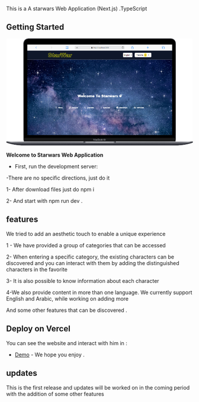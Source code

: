 This is a A starwars Web Application (Next.js) .TypeScript

## Getting Started

![starwarsmac](/public/Macbook-Air.png)

**Welcome to Starwars Web Application**

- First, run the development server:

-There are no specific directions, just do it

1- After download files just do npm i

2- And start with npm run dev .

## features

We tried to add an aesthetic touch to enable a unique experience

1 - We have provided a group of categories that can be accessed

2- When entering a specific category, the existing characters can be discovered and you can interact with them by adding the distinguished characters in the favorite

3- It is also possible to know information about each character

4-We also provide content in more than one language. We currently support English and Arabic, while working on adding more

And some other features that can be discovered .

## Deploy on Vercel

You can see the website and interact with him in :

- [Demo](https://starwarszero.vercel.app/) - We hope you enjoy .

## updates

This is the first release and updates will be worked on in the coming period with the addition of some other features
